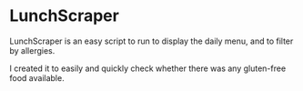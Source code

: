 # LunchScraper

LunchScraper is an easy script to run to display the daily menu, and to filter by allergies.

I created it to easily and quickly check whether there was any gluten-free food available.
